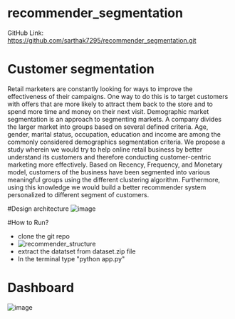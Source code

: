# recommender_segmentation

GitHub Link: https://github.com/sarthak7295/recommender_segmentation.git

# Customer segmentation
Retail marketers are constantly looking for ways to improve the effectiveness of their campaigns. One way to do this is to target customers with offers that are more likely to attract them back to the store and to spend more time and money on their next visit. Demographic market segmentation is an approach to segmenting markets. A company divides the larger market into groups based on several defined criteria. Age, gender, marital status, occupation, education and income are among the commonly considered demographics segmentation criteria.
We propose a study wherein we would try to help online retail business by better understand its customers and therefore conducting customer-centric marketing more effectively. Based on Recency, Frequency, and Monetary model, customers of the business have been segmented into various meaningful groups using the different clustering algorithm. Furthermore, using this knowledge we would build a better recommender system personalized to different segment of customers.

#Design architecture
![image](https://user-images.githubusercontent.com/25847051/114580716-18f42380-9c4d-11eb-8dbb-add2b987a4c1.png)


#How to Run?
- clone the git repo
- ![recommender_structure](https://user-images.githubusercontent.com/25847051/114580979-548eed80-9c4d-11eb-8f1e-401ffe6e5c00.png)
- extract the datatset from dataset.zip file
- In the terminal type "python app.py"

# Dashboard
![image](https://user-images.githubusercontent.com/25847051/114580865-3923e280-9c4d-11eb-9605-44605467dab8.png)


